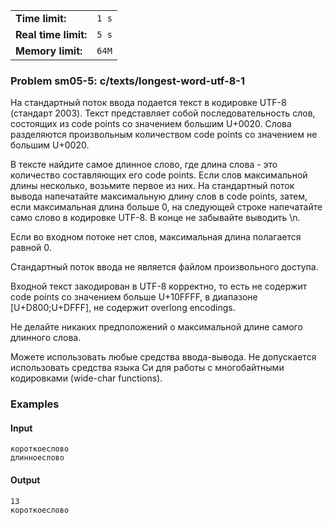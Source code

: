 |                      |       |
|----------------------|-------|
| **Time limit:**      | `1 s` |
| **Real time limit:** | `5 s` |
| **Memory limit:**    | `64M` |


### Problem sm05-5: c/texts/longest-word-utf-8-1

На стандартный поток ввода подается текст в кодировке UTF-8
(стандарт 2003). Текст представляет собой последовательность
слов, состоящих из code points со значением большим U+0020. Слова
разделяются произвольным количеством code points со значением не
большим U+0020.

В тексте найдите самое длинное слово, где длина слова - это
количество составляющих его code points. Если слов максимальной
длины несколько, возьмите первое из них. На стандартный поток
вывода напечатайте максимальную длину слов в code points, затем,
если максимальная длина больше 0, на следующей строке напечатайте
само слово в кодировке UTF-8. В конце не забывайте выводить \n.

Если во входном потоке нет слов, максимальная длина полагается
равной 0.

Стандартный поток ввода не является файлом произвольного доступа.

Входной текст закодирован в UTF-8 корректно, то есть не содержит
code points со значением больше U+10FFFF, в диапазоне
[U+D800;U+DFFF], не содержит overlong encodings.

Не делайте никаких предположений о максимальной длине самого
длинного слова.

Можете использовать любые средства ввода-вывода. Не допускается
использовать средства языка Си для работы с многобайтными
кодировками (wide-char functions).

### Examples

#### Input

    
    
    короткоеслово
    длинноеслово

#### Output

    
    
    13
    короткоеслово

